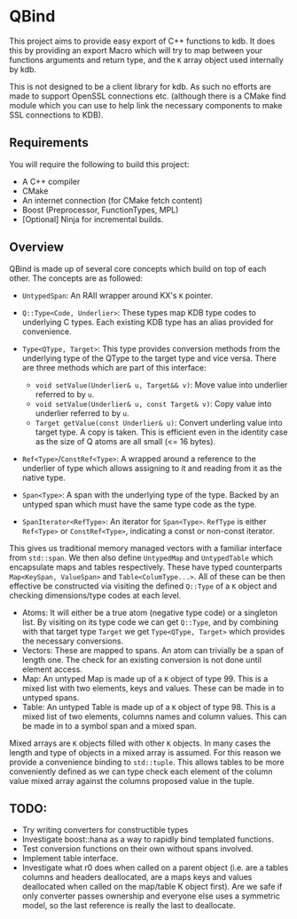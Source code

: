# QBind

This project aims to provide easy export of C++ functions to kdb. It does this by providing an export Macro which will try to map between your functions arguments and return type, and the `K` array object used internally by kdb.

This is not designed to be a client library for kdb. As such no efforts are made to support OpenSSL connections etc. (although there is a CMake find module which you can use to help link the necessary components to make SSL connections to KDB). 

## Requirements

You will require the following to build this project:

- A C++ compiler
- CMake
- An internet connection (for CMake fetch content)
- Boost (Preprocessor, FunctionTypes, MPL)
- [Optional] Ninja for incremental builds.

## Overview

QBind is made up of several core concepts which build on top of each other. The concepts are as followed:

- `UntypedSpan`: An RAII wrapper around KX's `K` pointer.
- `Q::Type<Code, Underlier>`: These types map KDB type codes to underlying C types. Each existing KDB type has an alias provided for convenience.
- `Type<QType, Target>`: This type provides conversion methods from the underlying type of the QType to the target type and vice versa. There are three methods which are part of this interface:
    - `void setValue(Underlier& u, Target&& v)`: Move value into underlier referred to by `u`.
    - `void setValue(Underlier& u, const Target& v)`: Copy value into underlier referred to by `u`.
    - `Target getValue(const Underlier& u)`: Convert underling value into target type. A copy is taken. This is efficient even in the identity case as the size of Q atoms are all small (<= 16 bytes).

- `Ref<Type>`/`ConstRef<Type>`: A wrapped around a reference to the underlier of type which allows assigning to it and reading from it as the native type.
- `Span<Type>`: A span with the underlying type of the type. Backed by an untyped span which must have the same type code as the type.
- `SpanIterator<RefType>`: An iterator for `Span<Type>`. `RefType` is either `Ref<Type>` or `ConstRef<Type>`, indicating a const or non-const iterator.

This gives us traditional memory managed vectors with a familiar interface from `std::span`. We then also define `UntypedMap` and `UntypedTable` which encapsulate maps and tables respectively. These have typed counterparts `Map<KeySpan, ValueSpan>` and `Table<ColumType...>`. All of these can be then effective be constructed via visiting the defined `Q::Type` of a `K` object and checking dimensions/type codes at each level.

- Atoms: It will either be a true atom (negative type code) or a singleton list. By visiting on its type code we can get `Q::Type`, and by combining with that target type `Target` we get `Type<QType, Target>` which provides the necessary conversions.
- Vectors: These are mapped to spans. An atom can trivially be a span of length one. The check for an existing conversion is not done until element access.
- Map: An untyped Map is made up of a `K` object of type 99. This is a mixed list with two elements, keys and values. These can be made in to untyped spans.
- Table: An untyped Table is made up of a `K` object of type 98. This is a mixed list of two elements, columns names and column values. This can be made in to a symbol span and a mixed span. 

Mixed arrays are `K` objects filled with other `K` objects. In many cases the length and type of objects in a mixed array is assumed. For this reason we provide a convenience binding to `std::tuple`. This allows tables to be more conveniently defined as we can type check each element of the column value mixed array against the columns proposed value in the tuple. 

## TODO:

- Try writing converters for constructible types
- Investigate boost::hana as a way to rapidly bind templated functions.
- Test conversion functions on their own without spans involved.
- Implement table interface.
- Investigate what r0 does when called on a parent object (i.e. are a tables columns and headers deallocated, are a maps keys and values deallocated when called on the map/table K object first). Are we safe if only converter passes ownership and everyone else uses a symmetric model, so the last reference is really the last to deallocate.